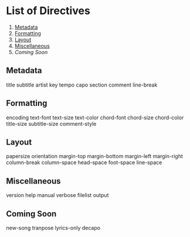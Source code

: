 # List of Directives
1. [Metadata](#Metadata)
2. [Formatting](#Formatting)
3. [Layout](#Layout)
4. [Miscellaneous](#Miscellaneous)
5. _Coming Soon_

## Metadata
title
subtitle
artist
key
tempo
capo
section
comment
line-break

## Formatting
encoding
text-font
text-size
text-color
chord-font
chord-size
chord-color
title-size
subtitle-size
comment-style

## Layout
papersize
orientation
margin-top
margin-bottom
margin-left
margin-right
column-break
column-space
head-space
foot-space
line-space

## Miscellaneous
version
help
manual
verbose
filelist
output

## Coming Soon
new-song
tranpose
lyrics-only
decapo
